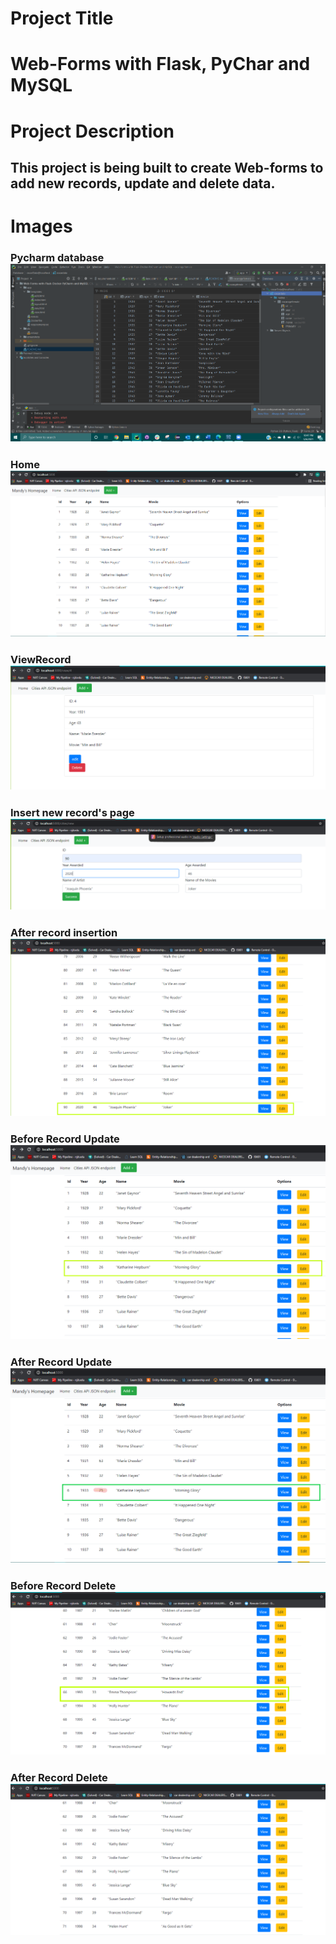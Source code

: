 # Project Title
# Web-Forms with Flask, PyChar and MySQL

# Project Description
## This project is being built to create Web-forms to add new records, update and delete data.

# Images
### Pycharm database ![Pycharm database](screenshots/Pycharm_Database.PNG)


### Home ![Home](screenshots/LocalHostRun.PNG)

### ViewRecord ![ViewRecord](screenshots/View_ID4.PNG)

### Insert new record's page ![Insert new record's page](screenshots/InsertRecordPage.PNG)
### After record insertion ![After record insertion](screenshots/AfterInsert.png)

### Before Record Update ![Before Record Update](screenshots/BeforeEdit_ID6.PNG)
### After Record Update ![After Record Update](screenshots/AfterEdit_ID6.PNG)

### Before Record Delete ![Before Record Delete](screenshots/BeforeDelete.png)
### After Record Delete ![After Record Delete](screenshots/AfterDelete.PNG)
